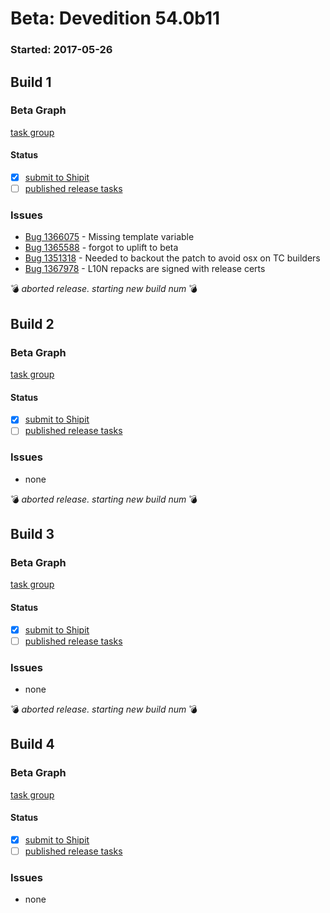 # Beta: Devedition 54.0b11

### Started: 2017-05-26

## Build 1

### Beta Graph
[task group](https://tools.taskcluster.net/push-inspector/#/lkJdznr3QDyZdELDnQnwGA)


#### Status
- [x] [submit to Shipit](https://wiki.mozilla.org/Release:Release_Automation_on_Mercurial:Starting_a_Release#Submit_to_Ship_It)
- [ ] [published release tasks](../how-tos/relpro.md#3-publish-release)

### Issues
- [Bug 1366075](https://bugzil.la/1366075) - Missing template variable
- [Bug 1365588](https://bugzil.la/1365588) - forgot to uplift to beta
- [Bug 1351318](https://bugzil.la/1351318) - Needed to backout the patch to avoid osx on TC builders
- [Bug 1367978](https://bugzil.la/1367978) - L10N repacks are signed with release certs

:bomb: _aborted release. starting new build num_ :bomb:

## Build 2

### Beta Graph
[task group](https://tools.taskcluster.net/push-inspector/#/737ajm07R46qstWjwy-8yg)


#### Status
- [x] [submit to Shipit](https://wiki.mozilla.org/Release:Release_Automation_on_Mercurial:Starting_a_Release#Submit_to_Ship_It)
- [ ] [published release tasks](../how-tos/relpro.md#3-publish-release)

### Issues
- none

:bomb: _aborted release. starting new build num_ :bomb:

## Build 3

### Beta Graph
[task group](https://tools.taskcluster.net/push-inspector/#/2ZfyTYrkQbeAgDoIpQ6Bcw)


#### Status
- [x] [submit to Shipit](https://wiki.mozilla.org/Release:Release_Automation_on_Mercurial:Starting_a_Release#Submit_to_Ship_It)
- [ ] [published release tasks](../how-tos/relpro.md#3-publish-release)

### Issues
- none

:bomb: _aborted release. starting new build num_ :bomb:

## Build 4

### Beta Graph
[task group](https://tools.taskcluster.net/push-inspector/#/ffMBc4HPRvWFPLsIMzN84g)


#### Status
- [x] [submit to Shipit](https://wiki.mozilla.org/Release:Release_Automation_on_Mercurial:Starting_a_Release#Submit_to_Ship_It)
- [ ] [published release tasks](../how-tos/relpro.md#3-publish-release)

### Issues
- none


